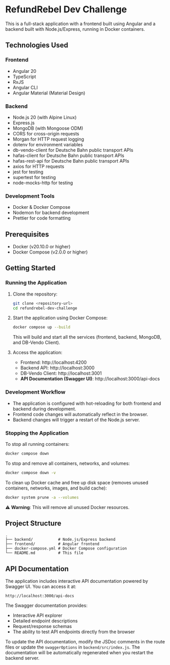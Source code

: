 # RefundRebel Dev Challenge

This is a full-stack application with a frontend built using Angular and a backend built with Node.js/Express, running in Docker containers.

## Technologies Used

### Frontend
- Angular 20
- TypeScript
- RxJS
- Angular CLI
- Angular Material (Material Design)

### Backend
- Node.js 20 (with Alpine Linux)
- Express.js
- MongoDB (with Mongoose ODM)
- CORS for cross-origin requests
- Morgan for HTTP request logging
- dotenv for environment variables
- db-vendo-client for Deutsche Bahn public transport APIs
- hafas-client for Deutsche Bahn public transport APIs
- hafas-rest-api for Deutsche Bahn public transport APIs
- axios for HTTP requests
- jest for testing
- supertest for testing
- node-mocks-http for testing

### Development Tools
- Docker & Docker Compose
- Nodemon for backend development
- Prettier for code formatting

## Prerequisites

- Docker (v20.10.0 or higher)
- Docker Compose (v2.0.0 or higher)

## Getting Started

### Running the Application

1. Clone the repository:
   ```bash
   git clone <repository-url>
   cd refundrebel-dev-challenge
   ```

2. Start the application using Docker Compose:
   ```bash
   docker compose up --build
   ```
   This will build and start all the services (frontend, backend, MongoDB, and DB-Vendo Client).

3. Access the application:
   - Frontend: http://localhost:4200
   - Backend API: http://localhost:3000
   - DB-Vendo Client: http://localhost:3001
   - **API Documentation (Swagger UI)**: http://localhost:3000/api-docs

### Development Workflow

- The application is configured with hot-reloading for both frontend and backend during development.
- Frontend code changes will automatically reflect in the browser.
- Backend changes will trigger a restart of the Node.js server.

### Stopping the Application

To stop all running containers:
```bash
docker compose down
```

To stop and remove all containers, networks, and volumes:
```bash
docker compose down -v
```

To clean up Docker cache and free up disk space (removes unused containers, networks, images, and build cache):
```bash
docker system prune -a --volumes
```
⚠️ **Warning**: This will remove all unused Docker resources.

## Project Structure

```
.
├── backend/           # Node.js/Express backend
├── frontend/          # Angular frontend
├── docker-compose.yml # Docker Compose configuration
└── README.md          # This file
```

## API Documentation

The application includes interactive API documentation powered by Swagger UI. You can access it at:

```
http://localhost:3000/api-docs
```

The Swagger documentation provides:
- Interactive API explorer
- Detailed endpoint descriptions
- Request/response schemas
- The ability to test API endpoints directly from the browser

To update the API documentation, modify the JSDoc comments in the route files or update the `swaggerOptions` in `backend/src/index.js`. The documentation will be automatically regenerated when you restart the backend server.
